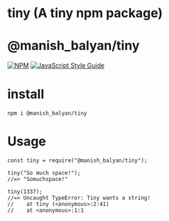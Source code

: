 # tiny (A tiny npm package)
# @manish_balyan/tiny
[![NPM](https://img.shields.io/npm/v/@manish_balyan/tiny.svg)](https://www.npmjs.com/package/@manish_balyan/tiny) [![JavaScript Style Guide](https://img.shields.io/badge/code_style-standard-brightgreen.svg)](https://standardjs.com)

# install
```
npm i @manish_balyan/tiny
```

# Usage

```
const tiny = require("@manish_balyan/tiny");

tiny("So much space!");
//=> "Somuchspace!"

tiny(1337);
//=> Uncaught TypeError: Tiny wants a string!
//    at tiny (<anonymous>:2:41)
//    at <anonymous>:1:1
```
